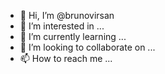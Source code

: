 - 👋 Hi, I’m @brunovirsan
- 👀 I’m interested in ...
- 🌱 I’m currently learning ...
- 💞️ I’m looking to collaborate on ...
- 📫 How to reach me ...

<!---
brsan/brsan is a ✨ special ✨ repository because its `README.md` (this file) appears on your GitHub profile.
You can click the Preview link to take a look at your changes.
--->
